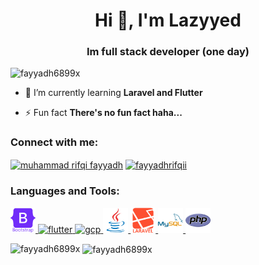 <h1 align="center">Hi 👋, I'm Lazyyed</h1>
<h3 align="center">Im full stack developer (one day)</h3>

<p align="left"> <img src="https://komarev.com/ghpvc/?username=fayyadh6899x&label=Profile%20views&color=0e75b6&style=flat" alt="fayyadh6899x" /> </p>

- 🌱 I’m currently learning **Laravel and Flutter**

- ⚡ Fun fact **There's no fun fact haha...**

<h3 align="left">Connect with me:</h3>
<p align="left">
<a href="https://linkedin.com/in/muhammad rifqi fayyadh" target="blank"><img align="center" src="https://raw.githubusercontent.com/rahuldkjain/github-profile-readme-generator/master/src/images/icons/Social/linked-in-alt.svg" alt="muhammad rifqi fayyadh" height="30" width="40" /></a>
<a href="https://instagram.com/fayyadhrifqii" target="blank"><img align="center" src="https://raw.githubusercontent.com/rahuldkjain/github-profile-readme-generator/master/src/images/icons/Social/instagram.svg" alt="fayyadhrifqii" height="30" width="40" /></a>
</p>

<h3 align="left">Languages and Tools:</h3>
<p align="left"> <a href="https://getbootstrap.com" target="_blank" rel="noreferrer"> <img src="https://raw.githubusercontent.com/devicons/devicon/master/icons/bootstrap/bootstrap-plain-wordmark.svg" alt="bootstrap" width="40" height="40"/> </a> <a href="https://flutter.dev" target="_blank" rel="noreferrer"> <img src="https://www.vectorlogo.zone/logos/flutterio/flutterio-icon.svg" alt="flutter" width="40" height="40"/> </a> <a href="https://cloud.google.com" target="_blank" rel="noreferrer"> <img src="https://www.vectorlogo.zone/logos/google_cloud/google_cloud-icon.svg" alt="gcp" width="40" height="40"/> </a> <a href="https://www.java.com" target="_blank" rel="noreferrer"> <img src="https://raw.githubusercontent.com/devicons/devicon/master/icons/java/java-original.svg" alt="java" width="40" height="40"/> </a> <a href="https://laravel.com/" target="_blank" rel="noreferrer"> <img src="https://raw.githubusercontent.com/devicons/devicon/master/icons/laravel/laravel-plain-wordmark.svg" alt="laravel" width="40" height="40"/> </a> <a href="https://www.mysql.com/" target="_blank" rel="noreferrer"> <img src="https://raw.githubusercontent.com/devicons/devicon/master/icons/mysql/mysql-original-wordmark.svg" alt="mysql" width="40" height="40"/> </a> <a href="https://www.php.net" target="_blank" rel="noreferrer"> <img src="https://raw.githubusercontent.com/devicons/devicon/master/icons/php/php-original.svg" alt="php" width="40" height="40"/> </a> </p>

<p><img align="left" src="https://github-readme-stats.vercel.app/api/top-langs?username=fayyadh6899x&show_icons=true&locale=en&layout=compact" alt="fayyadh6899x" /></p>

<p>&nbsp;<img align="center" src="https://github-readme-stats.vercel.app/api?username=fayyadh6899x&show_icons=true&locale=en" alt="fayyadh6899x" /></p>

